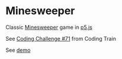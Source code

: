 # Minesweeper

Classic [Minesweeper](https://en.wikipedia.org/wiki/Minesweeper_(video_game)) game in [p5.js](https://p5js.org/)

See [Coding Challenge #71](https://github.com/CodingTrain/website/tree/master/CodingChallenges/CC_71_minesweeper) from Coding Train

See [demo](http://pom421.github.io/CodingChallenges/CC_71_minesweeper/)